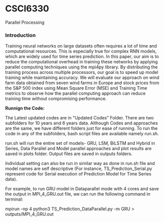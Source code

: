 # CSCI6330
Parallel Processing
### Introduction
Training neural networks on large datasets often requires a lot of time and computational resources. This is especially true for complex RNN models, which are widely used for time series prediction. In this paper, our aim is to reduce the computational overhead in training these networks by applying parallel computing techniques using the mpi4py library. By distributing the training process across multiple processors, our goal is to speed up model training while maintaining accuracy. We will evaluate our approach on wind farm data obtained from seven wind farms in Europe and stock prices from the S\&P 500 index using Mean Square Error (MSE) and Training Time metrics to observe how the parallel computing approach can reduce training time without compromising performance.

**Runnign the Code:**

The Latest updated codes are in "Updated Codes" Folder. There are two subfolders for 10 years and 6 years data. Although Codes and approaches are the same, we have different folders just for ease of running.
To run the code in any of the subfolders, bash script files are available namely run.sh.

run.sh will run the entire set of models- GRU, LSM, BiLSTM and Hybrid in Series, Data Parallel and Model parallel approaches and plot results are saved in plots folder. Output files are saved in outputs folders.

Individual setting can also be run in similar way as done in run.sh file and model names are self descriptive (For instance, TS_Prediction_Serial.py represent code for Serial execution of Prediction Model for Time Series data).

For example, to run GRU model in Dataparallel mode with 4 cores and save the output in MPI_4_GRU.out file, we can run the following command in terminal:

mpirun -np 4 python3 TS_Prediction_DataParallel.py -m GRU > outputs/MPI_4_GRU.out
